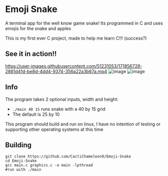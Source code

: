 # Emoji Snake
A terminal app for the well know game snake! Its programmed in C and uses emojis for the snake and apples

This is my first ever C project, made to help me learn C!!! (success?)

## See it in action!!
https://user-images.githubusercontent.com/51231053/171856728-2881d41d-be8d-4dd4-9374-356a22a3b67a.mp4
![image](https://user-images.githubusercontent.com/51231053/171856934-001284ac-5d17-4f79-95e0-bf583e0b5476.png)
![image](https://user-images.githubusercontent.com/51231053/171857334-93a266b0-856b-4929-bec1-1b342ec92ba9.png)


## Info
The program takes 2 optional inputs, width and height:
- `./main 40 15` runs snake with a 40 by 15 grid
- The default is 25 by 10

This program should build and run on linux, I have no intention of testing or supporting other operating systems at this time

## Building
```
git clone https://github.com/CactiChameleon9/Emoji-Snake
cd Emoji-Snake
gcc main.c graphics.c -o main -lpthread
#run with ./main
```
